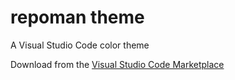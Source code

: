 # repoman theme

A Visual Studio Code color theme

Download from the [Visual Studio Code Marketplace](https://marketplace.visualstudio.com/)  
